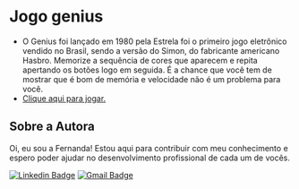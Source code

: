 # Jogo genius
- O Genius foi lançado em 1980 pela Estrela foi o primeiro jogo eletrônico vendido no Brasil, sendo a versão do Simon, do fabricante americano Hasbro. Memorize a sequência de cores que aparecem e repita apertando os botões logo em seguida. É a chance que você tem de mostrar que é bom de memória e velocidade não é um problema para você. <br>
- <a href="https://fernandamakihirose.github.io/jogo-genius/" target="_blank">Clique aqui para jogar.</a>

## Sobre a Autora
Oi, eu sou a Fernanda! Estou aqui para contribuir com meu conhecimento e espero poder ajudar no desenvolvimento profissional de cada um de vocês.

[![Linkedin Badge](https://img.shields.io/badge/-Fernanda_Maki_Hirose-blue?style=flat-square&logo=Linkedin&logoColor=white&link=https://www.linkedin.com/in/fernanda-maki-hirose-801117208/)](https://www.linkedin.com/in/fernanda-maki-hirose-801117208/)  [![Gmail Badge](https://img.shields.io/badge/-femahi2020@gmail.com-c14438?style=flat-square&logo=Gmail&logoColor=white&link=mailto:femahi2020@gmail.com)](mailto:femahi2020@gmail.com)

